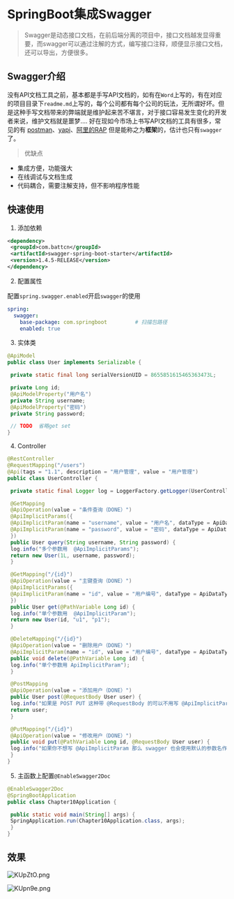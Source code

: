 # SpringBoot集成Swagger

> Swagger是动态接口文档，在前后端分离的项目中，接口文档越发显得重要，而swagger可以通过注解的方式，编写接口注释，顺便显示接口文档，还可以导出，方便很多。

## Swagger介绍

没有API文档工具之前，基本都是手写API文档的，如有在`Word`上写的，有在对应的项目目录下`readme.md`上写的，每个公司都有每个公司的玩法，无所谓好坏。但是这种手写文档带来的弊端就是维护起来苦不堪言，对于接口容易发生变化的开发者来说，维护文档就是噩梦…. 好在现如今市场上书写API文档的工具有很多，常见的有 [postman](https://www.getpostman.com/apps)、[yapi](https://github.com/YMFE/yapi)、[阿里的RAP](http://rapapi.org/org/index.do) 但是能称之为**框架**的，估计也只有`swagger`了。

> 优缺点

- 集成方便，功能强大
- 在线调试与文档生成
- 代码耦合，需要注解支持，但不影响程序性能

## 快速使用

1. 添加依赖

```xml
<dependency>
 <groupId>com.battcn</groupId>
 <artifactId>swagger-spring-boot-starter</artifactId>
 <version>1.4.5-RELEASE</version>
</dependency>
```

2. 配置属性

配置`spring.swagger.enabled`开启`swagger`的使用

```yml
spring:
  swagger:
    base-package: com.springboot         # 扫描包路径
    enabled: true
```

3. 实体类

```java
@ApiModel
public class User implements Serializable {

 private static final long serialVersionUID = 8655851615465363473L;

 private Long id;
 @ApiModelProperty("用户名")
 private String username;
 @ApiModelProperty("密码")
 private String password;

 // TODO  省略get set
}
```

4. Controller

```java
@RestController
@RequestMapping("/users")
@Api(tags = "1.1", description = "用户管理", value = "用户管理")
public class UserController {

 private static final Logger log = LoggerFactory.getLogger(UserController.class);

 @GetMapping
 @ApiOperation(value = "条件查询（DONE）")
 @ApiImplicitParams({
 @ApiImplicitParam(name = "username", value = "用户名", dataType = ApiDataType.STRING, paramType = ApiParamType.QUERY),
 @ApiImplicitParam(name = "password", value = "密码", dataType = ApiDataType.STRING, paramType = ApiParamType.QUERY),
 })
 public User query(String username, String password) {
 log.info("多个参数用  @ApiImplicitParams");
 return new User(1L, username, password);
 }

 @GetMapping("/{id}")
 @ApiOperation(value = "主键查询（DONE）")
 @ApiImplicitParams({
 @ApiImplicitParam(name = "id", value = "用户编号", dataType = ApiDataType.LONG, paramType = ApiParamType.PATH),
 })
 public User get(@PathVariable Long id) {
 log.info("单个参数用  @ApiImplicitParam");
 return new User(id, "u1", "p1");
 }

 @DeleteMapping("/{id}")
 @ApiOperation(value = "删除用户（DONE）")
 @ApiImplicitParam(name = "id", value = "用户编号", dataType = ApiDataType.LONG, paramType = ApiParamType.PATH)
 public void delete(@PathVariable Long id) {
 log.info("单个参数用 ApiImplicitParam");
 }

 @PostMapping
 @ApiOperation(value = "添加用户（DONE）")
 public User post(@RequestBody User user) {
 log.info("如果是 POST PUT 这种带 @RequestBody 的可以不用写 @ApiImplicitParam");
 return user;
 }

 @PutMapping("/{id}")
 @ApiOperation(value = "修改用户（DONE）")
 public void put(@PathVariable Long id, @RequestBody User user) {
 log.info("如果你不想写 @ApiImplicitParam 那么 swagger 也会使用默认的参数名作为描述信息 ");
 }
}
```

5. 主函数上配置`@EnableSwagger2Doc` 

```java
@EnableSwagger2Doc
@SpringBootApplication
public class Chapter10Application {

 public static void main(String[] args) {
 SpringApplication.run(Chapter10Application.class, args);
 }
}
```

## 效果

![KUpZtO.png](/Users/zhangleishuidihuzhu.com/Pictures/wiznote/KUpZtO.png)

![KUpn9e.png](/Users/zhangleishuidihuzhu.com/Pictures/wiznote/KUpn9e.png)